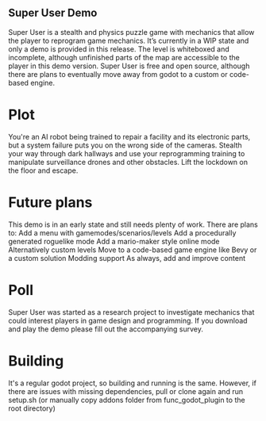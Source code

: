 ## Super User Demo

Super User is a stealth and physics puzzle game with mechanics that allow the player to reprogram game mechanics. It’s currently in a WIP state and only a demo is provided in this release. The level is whiteboxed and incomplete, although unfinished parts of the map are accessible to the player in this demo version. Super User is free and open source, although there are plans to eventually move away from godot to a custom or code-based engine.

# Plot

You're an AI robot being trained to repair a facility and its electronic parts, 
but a system failure puts you on the wrong side of the cameras. 
Stealth your way through dark hallways and use your reprogramming training to manipulate surveillance drones and other obstacles. 
Lift the lockdown on the floor and escape.

# Future plans

This demo is in an early state and still needs plenty of work. There are plans to:
Add a menu with gamemodes/scenarios/levels
Add a procedurally generated roguelike mode
Add a mario-maker style online mode
Alternatively custom levels
Move to a code-based game engine like Bevy or a custom solution
Modding support
As always, add and improve content

# Poll

Super User was started as a research project to investigate mechanics that could interest players in game design and programming. If you download and play the demo please fill out the accompanying survey.

# Building

It's a regular godot project, so building and running is the same. However, if there are issues with missing dependencies, pull or clone again and run setup.sh (or manually copy addons folder from func_godot_plugin to the root directory)
